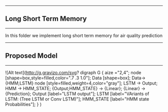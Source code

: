 -------
## Long Short Term Memory
------

<p> In this folder we implement long short term memory for air quality prediction</p>

------
## Proposed Model
_____





![Alt text](http://g.gravizo.com/svg?
  digraph G {
   aize ="2,4";
   node [shape=box,style=filled,color=".7 .3 1.0"];
   Data [shape=box];
   Data->{HMM;LSTM}
   node [style=filled,weight=4,color="gray"];
   LSTM -> Output; 
   HMM -> HMM_STATE;
   {Output;HMM_STATE} -> {Linear};
   {Linear} -> {Prediction};
   Output [label="LSTM output"];
   LSTM [label="VAriants of LSTM: (Tree LSTM or Conv LSTM)"];
   HMM_STATE [label="HMM state Probabilities"];
  }
) 
